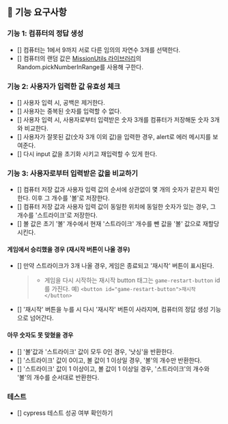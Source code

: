 ## 🎯 기능 요구사항

### 기능 1: 컴퓨터의 정답 생성

- [] 컴퓨터는 1에서 9까지 서로 다른 임의의 자연수 3개를 선택한다.
- [] 컴퓨터의 랜덤 값은 [MissionUtils 라이브러리](https://github.com/woowacourse-projects/javascript-mission-utils#mission-utils)의 Random.pickNumberInRange를 사용해 구한다.

### 기능 2: 사용자가 입력한 값 유효성 체크

- [] 사용자 입력 시, 공백은 제거한다.
- [] 사용자는 중복된 숫자를 입력할 수 없다.
- [] 사용자 입력 시, 사용자로부터 입력받은 숫자 3개를 컴퓨터가 저장해둔 숫자 3개와 비교한다.
- [] 사용자가 잘못된 값(숫자 3개 이외 값)을 입력한 경우, alert로 에러 메시지를 보여준다.
- [] 다시 input 값을 초기화 시키고 재입력할 수 있게 한다.

### 기능 3: 사용자로부터 입력받은 값을 비교하기

- [] 컴퓨터 저장 값과 사용자 입력 값의 순서에 상관없이 몇 개의 숫자가 같은지 확인한다. 이후 그 개수를 '볼'로 저장한다.
- [] 컴퓨터 저장 값과 사용자 입력 값이 동일한 위치에 동일한 숫자가 있는 경우, 그 개수를 '스트라이크'로 저장한다.
- [] 볼 값은 초기 '볼' 개수에서 현재 '스트라이크' 개수를 뺀 값을 '볼' 값으로 재할당 시킨다.

#### 게임에서 승리했을 경우 (재시작 버튼이 나올 경우)

- [] 만약 스트라이크가 3개 나올 경우, 게임은 종료되고 '재시작' 버튼이 표시된다.
  > - 게임을 다시 시작하는 재시작 button 태그는 `game-restart-button` id를 가진다.
  >   예) `<button id="game-restart-button">재시작</button>`
- [] '재시작' 버튼을 누를 시 다시 '재시작' 버튼이 사라지며, 컴퓨터의 정답 생성 기능으로 넘어간다.

#### 아무 숫자도 못 맞혔을 경우

- [] '볼'값과 '스트라이크' 값이 모두 0인 경우, '낫싱'을 반환한다.
- [] '스트라이크' 값이 0이고, 볼 값이 1 이상일 경우, '볼'의 개수만 반환한다.
- [] '스트라이크' 값이 1 이상이고, 볼 값이 1 이상일 경우, '스트라이크'의 개수와 '볼'의 개수를 순서대로 반환한다.

### 테스트

- [] cypress 테스트 성공 여부 확인하기
